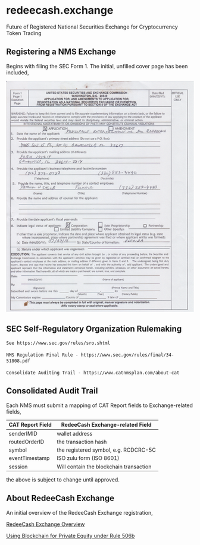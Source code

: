 # redeecash.exchange

Future of Registered National Securities Exchange for Cryptocurrency Token Trading

## Registering a NMS Exchange

Begins with filing the SEC Form 1. The initial, unfilled cover page has been included,

![1684506017789](image/README/1684506017789.png)

## SEC Self-Regulatory Organization Rulemaking

    See https://www.sec.gov/rules/sro.shtml

    NMS Regulation Final Rule - https://www.sec.gov/rules/final/34-51808.pdf

    Consolidate Auditing Trail - https://www.catnmsplan.com/about-cat

## Consolidated Audit Trail

Each NMS must submit a mapping of CAT Report fields to Exchange-related fields,

| CAT Report Field | RedeeCash Exchange-related Field        |
| ---------------- | --------------------------------------- |
| senderIMID       | wallet address                          |
| routedOrderID    | the transaction hash                    |
| symbol           | the registered symbol, e.g. RCDCRC-5C  |
| eventTimestamp   | ISO zulu form (ISO 8601)                |
| session          | Will contain the blockchain transaction |

the above is subject to change until approved.

## About RedeeCash Exchange

An initial overview of the RedeeCash Exchange registration,

[RedeeCash Exchange Overview](files/RedeeCash_Exchange.pdf)

[Using Blockchain for Private Equity under Rule 506b](files/blockchain_rule506b.pdf)
